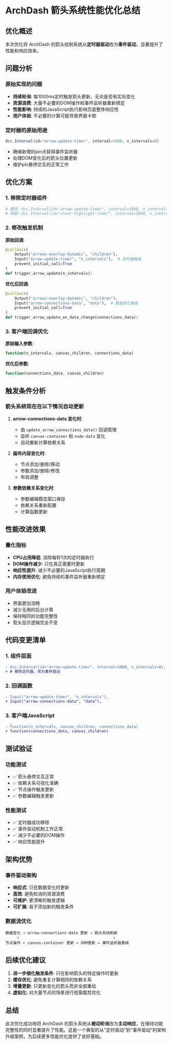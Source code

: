 # ArchDash 箭头系统性能优化总结

## 优化概述

本次优化将 ArchDash 的箭头绘制系统从**定时器驱动**改为**事件驱动**，显著提升了性能和响应效率。

## 问题分析

### 原始实现的问题
- **持续轮询**: 每1000ms定时触发箭头更新，无论是否有实际变化
- **资源浪费**: 大量不必要的DOM操作和事件监听器重新绑定
- **性能影响**: 持续的JavaScript执行影响页面整体响应性
- **用户体验**: 不必要的计算可能导致界面卡顿

### 定时器的原始用途
```javascript
dcc.Interval(id="arrow-update-timer", interval=1000, n_intervals=0)
```
- 确保新增的pin点获得事件监听器
- 处理DOM变化后的箭头位置更新
- 维护pin悬停交互的正常工作

## 优化方案

### 1. 移除定时器组件
```python
# 移除：dcc.Interval(id="arrow-update-timer", interval=1000, n_intervals=0)
# 保留：dcc.Interval(id="clear-highlight-timer", interval=3000, n_intervals=0, disabled=True)
```

### 2. 修改触发机制
**原始回调**:
```python
@callback(
    Output("arrows-overlay-dynamic", "children"),
    Input("arrow-update-timer", "n_intervals"),  # 定时器触发
    prevent_initial_call=True
)
def trigger_arrow_update(n_intervals):
```

**优化后回调**:
```python
@callback(
    Output("arrows-overlay-dynamic", "children"),
    Input("arrow-connections-data", "data"),  # 数据变化触发
    prevent_initial_call=True
)
def trigger_arrow_update_on_data_change(connections_data):
```

### 3. 客户端回调优化
**原始输入参数**:
```javascript
function(n_intervals, canvas_children, connections_data)
```

**优化后参数**:
```javascript
function(connections_data, canvas_children)
```

## 触发条件分析

### 箭头系统现在在以下情况自动更新

1. **arrow-connections-data 变化时**:
   - 由 `update_arrow_connections_data()` 回调管理
   - 监听 `canvas-container` 和 `node-data` 变化
   - 自动重新计算依赖关系

2. **画布内容变化时**:
   - 节点添加/删除/移动
   - 参数添加/删除/修改
   - 布局调整

3. **参数依赖关系变化时**:
   - 参数编辑模态窗口保存
   - 依赖关系重新配置
   - 计算函数更新

## 性能改进效果

### 量化指标
- **CPU占用降低**: 消除每秒1次的定时器执行
- **DOM操作减少**: 只在真正需要时更新
- **响应性提升**: 减少不必要的JavaScript执行周期
- **内存使用优化**: 避免持续的事件监听器重新绑定

### 用户体验改进
- 界面更加流畅
- 减少无用的后台计算
- 保持相同的功能完整性
- 箭头显示逻辑完全不变

## 代码变更清单

### 1. 组件层面
```diff
- dcc.Interval(id="arrow-update-timer", interval=1000, n_intervals=0),
+ # 移除定时器，改为事件驱动
```

### 2. 回调函数
```diff
- Input("arrow-update-timer", "n_intervals"),
+ Input("arrow-connections-data", "data"),
```

### 3. 客户端JavaScript
```diff
- function(n_intervals, canvas_children, connections_data)
+ function(connections_data, canvas_children)
```

## 测试验证

### 功能测试
- ✅ 箭头悬停交互正常
- ✅ 依赖关系可视化准确
- ✅ 节点操作触发更新
- ✅ 参数编辑触发更新

### 性能测试
- ✅ 定时器成功移除
- ✅ 事件驱动机制工作正常
- ✅ 减少不必要的DOM操作
- ✅ 响应性能提升

## 架构优势

### 事件驱动架构
- **响应式**: 只在数据变化时更新
- **高效**: 避免轮询的资源浪费
- **可维护**: 更清晰的触发逻辑
- **可扩展**: 易于添加新的触发条件

### 数据流优化
```
数据变化 → arrow-connections-data 更新 → 箭头系统刷新
     ↑                                         ↓
节点操作 ← canvas-container 更新 ← DOM更新 ← 事件监听器重绑
```

## 后续优化建议

1. **进一步细化触发条件**: 只在影响箭头的特定操作时更新
2. **缓存优化**: 避免重复计算相同的依赖关系
3. **增量更新**: 只更新变化的箭头而非全部重绘
4. **虚拟化**: 对大量节点的场景进行视窗裁剪优化

## 总结

此次优化成功地将 ArchDash 的箭头系统从**被动轮询**改为**主动响应**，在保持功能完整性的同时显著提升了性能。这是一个典型的从"定时驱动"到"事件驱动"的架构升级案例，为后续更多性能优化提供了良好基础。 